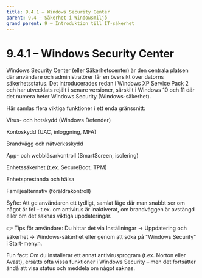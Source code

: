 ```yaml
---
title: 9.4.1 – Windows Security Center
parent: 9.4 – Säkerhet i Windowsmiljö
grand_parent: 9 – Introduktion till IT-säkerhet
---
```

# 9.4.1 – Windows Security Center

Windows Security Center (eller Säkerhetscenter) är den centrala platsen där användare och administratörer får en översikt över datorns säkerhetsstatus. Det introducerades redan i Windows XP Service Pack 2 och har utvecklats rejält i senare versioner, särskilt i Windows 10 och 11 där det numera heter Windows Security (Windows-säkerhet).

Här samlas flera viktiga funktioner i ett enda gränssnitt:

Virus- och hotskydd (Windows Defender)

Kontoskydd (UAC, inloggning, MFA)

Brandvägg och nätverksskydd

App- och webbläsarkontroll (SmartScreen, isolering)

Enhetssäkerhet (t.ex. SecureBoot, TPM)

Enhetsprestanda och hälsa

Familjealternativ (föräldrakontroll)

Syfte: Att ge användaren ett tydligt, samlat läge där man snabbt ser om något är fel – t.ex. om antivirus är inaktiverat, om brandväggen är avstängd eller om det saknas viktiga uppdateringar.

👉 Tips för användare: Du hittar det via Inställningar → Uppdatering och säkerhet → Windows-säkerhet eller genom att söka på "Windows Security" i Start-menyn.

Fun fact: Om du installerar ett annat antivirusprogram (t.ex. Norton eller Avast), ersätts ofta vissa funktioner i Windows Security – men det fortsätter ändå att visa status och meddela om något saknas.

